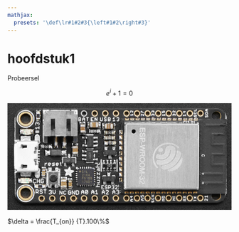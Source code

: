 ```yaml
---
mathjax:
  presets: '\def\lr#1#2#3{\left#1#2\right#3}'
---
```


# hoofdstuk1

<YoutubeVideo videoId="fr1E9aVnBxw" />

Probeersel

$$e^{i}+1=0$$

![alt ](./images/hero.jpg)


$\delta = \frac{T_{on}} {T}.100\%$